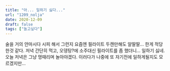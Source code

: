 ```yaml
---
title: "아... 일하기 싫다..."
url: "1209_nolja"
date: 2020-12-09
draft: false
tags: ["놀고싶다"]
---
```

술을 거의 안마시다 시피 해서 그런지 요즘엔 필라이트 두캔만해도 알딸딸... 한게 적당한것 같다. 저녁 간단히 먹고, 오뎅탕?에 소주대신 필라이트를 좀 했더니... 일하기 싫네. 오늘 저녁은 그냥 멍때리며 놀아야겠다. 이러다가 나중에 또 자기전에 일하게될지도 모르겠지만...
